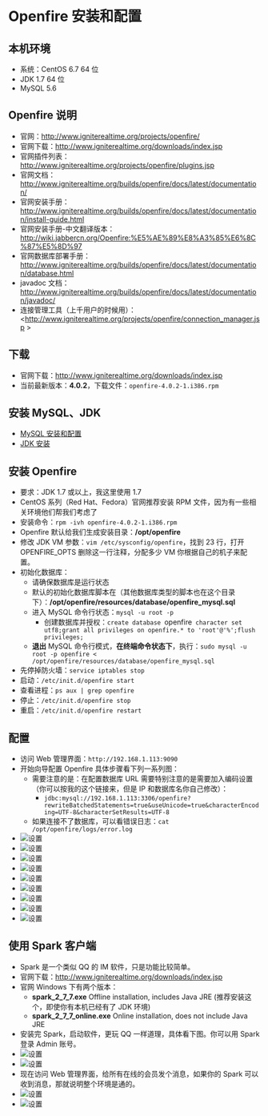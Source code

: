 # Openfire 安装和配置


## 本机环境

- 系统：CentOS 6.7 64 位
- JDK 1.7 64 位
- MySQL 5.6


## Openfire 说明


- 官网：<http://www.igniterealtime.org/projects/openfire/>
- 官网下载：<http://www.igniterealtime.org/downloads/index.jsp>
- 官网插件列表：<http://www.igniterealtime.org/projects/openfire/plugins.jsp>
- 官网文档：<http://www.igniterealtime.org/builds/openfire/docs/latest/documentation/>
- 官网安装手册：<http://www.igniterealtime.org/builds/openfire/docs/latest/documentation/install-guide.html>
- 官网安装手册-中文翻译版本：<http://wiki.jabbercn.org/Openfire:%E5%AE%89%E8%A3%85%E6%8C%87%E5%8D%97>
- 官网数据库部署手册：<http://www.igniterealtime.org/builds/openfire/docs/latest/documentation/database.html>
- javadoc 文档：<http://www.igniterealtime.org/builds/openfire/docs/latest/documentation/javadoc/>
- 连接管理工具（上千用户的时候用）：<http://www.igniterealtime.org/projects/openfire/connection_manager.jsp  >


## 下载

- 官网下载：<http://www.igniterealtime.org/downloads/index.jsp>
- 当前最新版本：**4.0.2**，下载文件：`openfire-4.0.2-1.i386.rpm`


## 安装 MySQL、JDK

- [MySQL 安装和配置](Mysql-Install-And-Settings.md)
- [JDK 安装](JDK-Install.md)


## 安装 Openfire

- 要求：JDK 1.7 或以上，我这里使用 1.7
- CentOS 系列（Red Hat、Fedora）官网推荐安装 RPM 文件，因为有一些相关环境他们帮我们考虑了
- 安装命令：`rpm -ivh openfire-4.0.2-1.i386.rpm`
- Openfire 默认给我们生成安装目录：**/opt/openfire**
- 修改 JDK VM 参数：`vim /etc/sysconfig/openfire`，找到 23 行，打开 OPENFIRE_OPTS 删除这一行注释，分配多少 VM 你根据自己的机子来配置。
- 初始化数据库：
	- 请确保数据库是运行状态
	- 默认的初始化数据库脚本在（其他数据库类型的脚本也在这个目录下）：**/opt/openfire/resources/database/openfire_mysql.sql**
	- 进入 MySQL 命令行状态：`mysql -u root -p`
		- 创建数据库并授权：`create database `openfire` character set utf8;grant all privileges on openfire.* to 'root'@'%';flush privileges;`
	- **退出** MySQL 命令行模式，**在终端命令状态下**，执行：`sudo mysql -u root -p openfire < /opt/openfire/resources/database/openfire_mysql.sql`
- 先停掉防火墙：`service iptables stop`
- 启动：`/etc/init.d/openfire start`
- 查看进程：`ps aux | grep openfire`
- 停止：`/etc/init.d/openfire stop`
- 重启：`/etc/init.d/openfire restart`


## 配置

- 访问 Web 管理界面：`http://192.168.1.113:9090`
- 开始向导配置 Openfire 具体步骤看下列一系列图：
	- 需要注意的是：在配置数据库 URL 需要特别注意的是需要加入编码设置（你可以按我的这个链接来，但是 IP 和数据库名你自己修改）：
		- `jdbc:mysql://192.168.1.113:3306/openfire?rewriteBatchedStatements=true&useUnicode=true&characterEncoding=UTF-8&characterSetResults=UTF-8`
	- 如果连接不了数据库，可以看错误日志：`cat /opt/openfire/logs/error.log`
- ![设置](images/Openfire-Settings-a-1.jpg)
- ![设置](images/Openfire-Settings-a-2.jpg)
- ![设置](images/Openfire-Settings-a-3.jpg)
- ![设置](images/Openfire-Settings-a-4.jpg)
- ![设置](images/Openfire-Settings-a-5.jpg)
- ![设置](images/Openfire-Settings-a-6.jpg)
- ![设置](images/Openfire-Settings-a-7.jpg)
- ![设置](images/Openfire-Settings-a-8.jpg)
- ![设置](images/Openfire-Settings-a-9.jpg)


## 使用 Spark 客户端

- Spark 是一个类似 QQ 的 IM 软件，只是功能比较简单。
- 官网下载：<http://www.igniterealtime.org/downloads/index.jsp>
- 官网 Windows 下有两个版本：
	- **spark_2_7_7.exe** Offline installation, includes Java JRE (推荐安装这个，即使你有本机已经有了 JDK 环境) 
	- **spark_2_7_7_online.exe** Online installation, does not include Java JRE
- 安装完 Spark，启动软件，更玩 QQ 一样道理，具体看下图。你可以用 Spark 登录 Admin 账号。
- ![设置](images/Openfire-Settings-a-11.jpg)
- ![设置](images/Openfire-Settings-a-12.jpg)
- 现在访问 Web 管理界面，给所有在线的会员发个消息，如果你的 Spark 可以收到消息，那就说明整个环境是通的。
- ![设置](images/Openfire-Settings-a-10.jpg)
- ![设置](images/Openfire-Settings-a-13.jpg)
